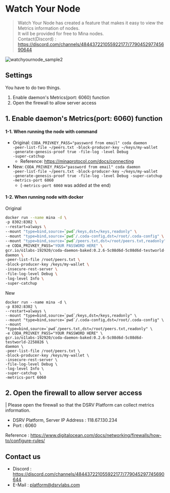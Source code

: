 # Watch Your Node

> Watch Your Node has created a feature that makes it easy to view the Metrics information of nodes.  
> It will be provided for free to Mina nodes.  
> Contact(Discord) : https://discord.com/channels/484437221055922177/779045297745690644

![watchyournode_sample2](https://user-images.githubusercontent.com/897510/105396121-ded54000-5c62-11eb-8aaf-b8669d4cca70.png)


## Settings
You have to do two things.
1. Enable daemon's Metrics(port: 6060) function
2. Open the firewall to allow server access

## 1. Enable daemon's Metrics(port: 6060) function

#### 1-1. When running the node with command
- Original: <code>CODA_PRIVKEY_PASS="password from email" coda daemon -peer-list-file ~/peers.txt -block-producer-key ~/keys/my-wallet -generate-genesis-proof true -file-log -level Debug -super-catchup</code>
  - Reference: https://minaprotocol.com/docs/connecting
- New: <code>CODA_PRIVKEY_PASS="password from email" coda daemon -peer-list-file ~/peers.txt -block-producer-key ~/keys/my-wallet -generate-genesis-proof true -file-log -level Debug -super-catchup -metrics-port 6060</code>
  - (<code>-metrics-port 6060</code> was added at the end)

#### 1-2. When running node with docker

Original
```bash
docker run --name mina -d \
-p 8302:8302 \
--restart=always \
--mount "type=bind,source=`pwd`/keys,dst=/keys,readonly" \
--mount "type=bind,source=`pwd`/.coda-config,dst=/root/.coda-config" \
--mount "type=bind,source=`pwd`/peers.txt,dst=/root/peers.txt,readonly" \
-e CODA_PRIVKEY_PASS="YOUR PASSWORD HERE" \
gcr.io/o1labs-192920/coda-daemon-baked:0.2.6-5c08d6d-5c08d6d-testworld-2258826 \
daemon \
-peer-list-file /root/peers.txt \
-block-producer-key /keys/my-wallet \
-insecure-rest-server \
-file-log-level Debug \
-log-level Info \
-super-catchup
```

New
```
docker run --name mina -d \
-p 8302:8302 \
--restart=always \
--mount "type=bind,source=`pwd`/keys,dst=/keys,readonly" \
--mount "type=bind,source=`pwd`/.coda-config,dst=/root/.coda-config" \
--mount "type=bind,source=`pwd`/peers.txt,dst=/root/peers.txt,readonly" \
-e CODA_PRIVKEY_PASS="YOUR PASSWORD HERE" \
gcr.io/o1labs-192920/coda-daemon-baked:0.2.6-5c08d6d-5c08d6d-testworld-2258826 \
daemon \
-peer-list-file /root/peers.txt \
-block-producer-key /keys/my-wallet \
-insecure-rest-server \
-file-log-level Debug \
-log-level Info \
-super-catchup \
-metrics-port 6060
```

## 2. Open the firewall to allow server access
| Please open the firewall so that the DSRV Platform can collect metrics information.

- DSRV Platform, Server IP Address : 118.67.130.234
- Port : 6060

Reference : https://www.digitalocean.com/docs/networking/firewalls/how-to/configure-rules/

## Contact us
- Discord : https://discord.com/channels/484437221055922177/779045297745690644
- E-Mail : platform@dsrvlabs.com 
